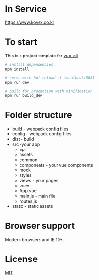 # In Service
https://www.kovex.co.kr

# To start
This is a project template for [vue-cli](https://github.com/vuejs/vue-cli)

``` bash
# install dependencies
npm install

# serve with hot reload at localhost:8081
npm run dev

# build for production with minification
npm run build_dev

```

# Folder structure
* build - webpack config files
* config - webpack config files
* dist - build
* src -your app
    * api
    * assets
    * common
    * components - your vue components
    * mock
    * styles
    * views - your pages
    * vuex
    * App.vue
    * main.js - main file
    * routes.js
* static - static assets

# Browser support

Modern browsers and IE 10+.

# License
[MIT](http://opensource.org/licenses/MIT)
